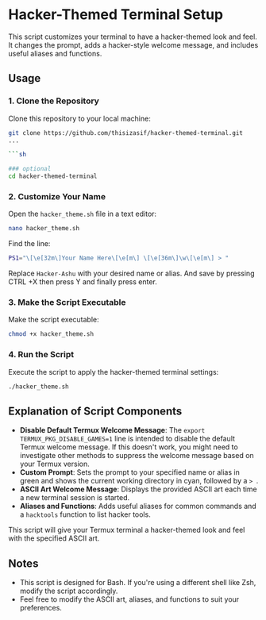 
# Hacker-Themed Terminal Setup

This script customizes your terminal to have a hacker-themed look and feel. It changes the prompt, adds a hacker-style welcome message, and includes useful aliases and functions.

## Usage

### 1. Clone the Repository
Clone this repository to your local machine:
```sh
git clone https://github.com/thisizasif/hacker-themed-terminal.git
...

```sh

### optional 
cd hacker-themed-terminal
```


### 2. Customize Your Name
Open the `hacker_theme.sh` file in a text editor:
```sh
nano hacker_theme.sh
```

Find the line:
```sh
PS1="\[\e[32m\]Your Name Here\[\e[m\] \[\e[36m\]\w\[\e[m\] > "
```

Replace `Hacker-Ashu` with your desired name or alias. And save by pressing CTRL +X then press Y 
and finally press enter.

### 3. Make the Script Executable
Make the script executable:
```sh
chmod +x hacker_theme.sh
```

### 4. Run the Script
Execute the script to apply the hacker-themed terminal settings:
```sh
./hacker_theme.sh
```

## Explanation of Script Components

- **Disable Default Termux Welcome Message**: The `export TERMUX_PKG_DISABLE_GAMES=1` line is intended to disable the default Termux welcome message. If this doesn't work, you might need to investigate other methods to suppress the welcome message based on your Termux version.
- **Custom Prompt**: Sets the prompt to your specified name or alias in green and shows the current working directory in cyan, followed by a `> `.
- **ASCII Art Welcome Message**: Displays the provided ASCII art each time a new terminal session is started.
- **Aliases and Functions**: Adds useful aliases for common commands and a `hacktools` function to list hacker tools.

This script will give your Termux terminal a hacker-themed look and feel with the specified ASCII art.

## Notes

- This script is designed for Bash. If you're using a different shell like Zsh, modify the script accordingly.
- Feel free to modify the ASCII art, aliases, and functions to suit your preferences.
```
